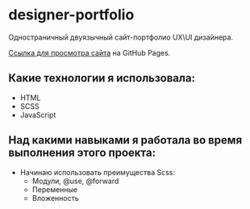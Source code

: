 # designer-portfolio
Одностраничный двуязычный сайт-портфолио UX\UI дизайнера.

[Ссылка для просмотра сайта](https://olgalop.github.io/PortfolioOlga/index.html) на GitHub Pages.

## Какие технологии я использовала:

* HTML
* SCSS
* JavaScript

## Над какими  навыками я работала во время выполнения этого проекта:

* Начинаю использовать преимущества Scss:
  * Модули, @use, @forward
  * Переменные
  * Вложенность
